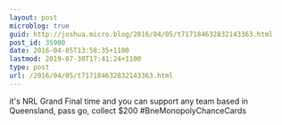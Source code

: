 ```yaml
---
layout: post
microblog: true
guid: http://joshua.micro.blog/2016/04/05/t717184632832143363.html
post_id: 35900
date: 2016-04-05T13:58:35+1100
lastmod: 2019-07-30T17:41:24+1100
type: post
url: /2016/04/05/t717184632832143363.html
---
```

it's NRL Grand Final time and you can support any team based in Queensland, pass go, collect $200 #BneMonopolyChanceCards
